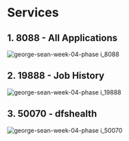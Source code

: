 # Services

## 1. 8088 - All Applications

![george-sean-week-04-phase i_8088](https://user-images.githubusercontent.com/31294255/30771131-d07d2044-a005-11e7-9561-09907e77995d.PNG)

## 2. 19888 - Job History

![george-sean-week-04-phase i_19888](https://user-images.githubusercontent.com/31294255/30771140-efd1bd38-a005-11e7-8236-bb53e16144b2.PNG)

## 3. 50070 - dfshealth

![george-sean-week-04-phase i_50070](https://user-images.githubusercontent.com/31294255/30771144-06b90e52-a006-11e7-9398-42a897d6e515.PNG)
 